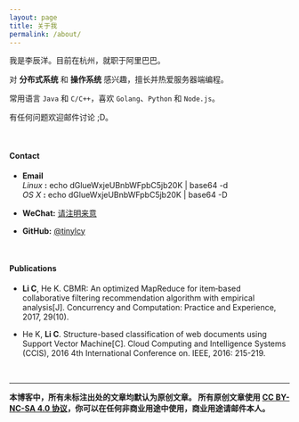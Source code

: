 ```yaml
---
layout: page
title: 关于我
permalink: /about/
---
```


我是李辰洋。目前在杭州，就职于阿里巴巴。

对 **分布式系统** 和 **操作系统** 感兴趣，擅长并热爱服务器端编程。

常用语言 `Java` 和 `C/C++`，喜欢 `Golang`、`Python` 和 `Node.js`。

有任何问题欢迎邮件讨论 ;D。

<br/>

#### Contact

* **Email** <br/>
   *Linux* **:** echo dGlueWxjeUBnbWFpbC5jb20K | base64 -d <br/>
   *OS X* **:** echo dGlueWxjeUBnbWFpbC5jb20K | base64 -D

<p/>

* **WeChat:** [请注明来意](/img/wechat.jpg)

<p/>

* **GitHub:**  [@tinylcy](https://github.com/tinylcy)


<br/>

#### Publications

* **Li C**, He K. CBMR: An optimized MapReduce for item‐based collaborative filtering recommendation algorithm with empirical analysis[J]. Concurrency and Computation: Practice and Experience, 2017, 29(10).

* He K, **Li C**. Structure-based classification of web documents using Support Vector Machine[C]. Cloud Computing and Intelligence Systems (CCIS), 2016 4th International Conference on. IEEE, 2016: 215-219.

<br/>

-----

**本博客中，所有未标注出处的文章均默认为原创文章。
所有原创文章使用 [CC BY-NC-SA 4.0 协议](https://creativecommons.org/licenses/by-nc-sa/4.0/deed.zh)，你可以在任何非商业用途中使用，商业用途请邮件本人。**



 




